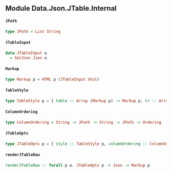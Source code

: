 ## Module Data.Json.JTable.Internal

#### `JPath`

``` purescript
type JPath = List String
```

#### `JTableInput`

``` purescript
data JTableInput a
  = SetJson Json a
```

#### `Markup`

``` purescript
type Markup p = HTML p (JTableInput Unit)
```

#### `TableStyle`

``` purescript
type TableStyle p = { table :: Array (Markup p) -> Markup p, tr :: Array (Markup p) -> Markup p, th :: String -> JPath -> Int -> Int -> Markup p, td :: JCursor -> JsonPrim -> Int -> Int -> Markup p }
```

#### `ColumnOrdering`

``` purescript
type ColumnOrdering = String -> JPath -> String -> JPath -> Ordering
```

#### `JTableOpts`

``` purescript
type JTableOpts p = { style :: TableStyle p, columnOrdering :: ColumnOrdering, insertHeaderCells :: Boolean, maxTupleSize :: Int }
```

#### `renderJTableRaw`

``` purescript
renderJTableRaw :: forall p a. JTableOpts p -> Json -> Markup p
```



